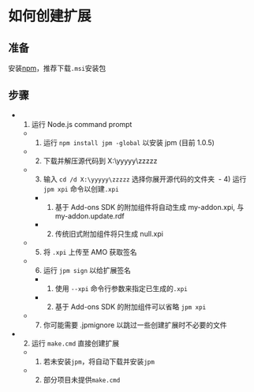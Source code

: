 # 如何创建扩展

## 准备

安装[npm](https://nodejs.org/download/release/latest/)，推荐下载`.msi`安装包

## 步骤
- 1) 运行 Node.js command prompt
  - 1) 运行 `npm install jpm -global` 以安装 jpm (目前 1.0.5)
  - 2) 下载并解压源代码到 X:\yyyyy\zzzzz
  - 3) 输入 `cd /d X:\yyyyy\zzzzz` 选择你展开源代码的文件夹
  - 4) 运行 `jpm xpi` 命令以创建`.xpi`
    - 1) 基于 Add-ons SDK 的附加组件将自动生成 my-addon.xpi, 与 my-addon.update.rdf
    - 2) 传统旧式附加组件将只生成 null.xpi
  - 5) 将 `.xpi` 上传至 AMO 获取签名
  - 6) 运行 `jpm sign` 以给扩展签名
    - 1) 使用 `--xpi` 命令行参数来指定已生成的`.xpi`
    - 2) 基于 Add-ons SDK 的附加组件可以省略 `jpm xpi`
  - 7) 你可能需要 .jpmignore 以跳过一些创建扩展时不必要的文件
- 2) 运行 `make.cmd` 直接创建扩展
  - 1) 若未安装`jpm`，将自动下载并安装`jpm`
  - 2) 部分项目未提供`make.cmd`
